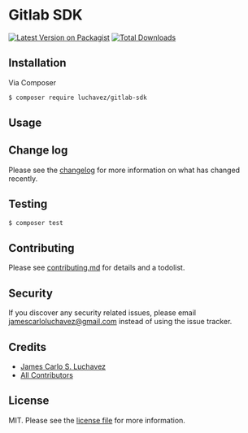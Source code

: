 # Gitlab SDK

[![Latest Version on Packagist][ico-version]][link-packagist]
[![Total Downloads][ico-downloads]][link-downloads]

## Installation

Via Composer

``` bash
$ composer require luchavez/gitlab-sdk
```

## Usage

## Change log

Please see the [changelog](changelog.md) for more information on what has changed recently.

## Testing

``` bash
$ composer test
```

## Contributing

Please see [contributing.md](contributing.md) for details and a todolist.

## Security

If you discover any security related issues, please email jamescarloluchavez@gmail.com instead of using the issue tracker.

## Credits

- [James Carlo S. Luchavez][link-author]
- [All Contributors][link-contributors]

## License

MIT. Please see the [license file](license.md) for more information.

[ico-version]: https://img.shields.io/packagist/v/luchavez/gitlab-sdk.svg?style=flat-square
[ico-downloads]: https://img.shields.io/packagist/dt/luchavez/gitlab-sdk.svg?style=flat-square

[link-packagist]: https://packagist.org/packages/luchavez/gitlab-sdk
[link-downloads]: https://packagist.org/packages/luchavez/gitlab-sdk
[link-author]: https://github.com/luchavez-technologies
[link-contributors]: ../../contributors

